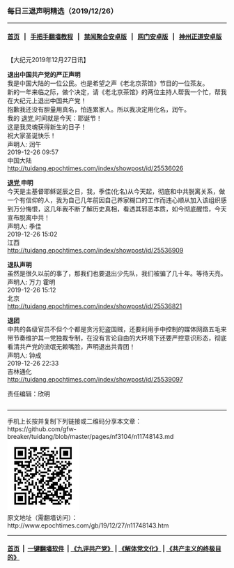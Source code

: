 ### 每日三退声明精选（2019/12/26）
------------------------

#### [首页](https://github.com/gfw-breaker/banned-news1/blob/master/README.md) &nbsp;&nbsp;|&nbsp;&nbsp; [手把手翻墙教程](https://github.com/gfw-breaker/guides/wiki) &nbsp;&nbsp;|&nbsp;&nbsp; [禁闻聚合安卓版](https://github.com/gfw-breaker/bn-android) &nbsp;&nbsp;|&nbsp;&nbsp; [网门安卓版](https://github.com/oGate2/oGate) &nbsp;&nbsp;|&nbsp;&nbsp; [神州正道安卓版](https://github.com/SzzdOgate/update) 



<div class="column" id="artbody" itemprop="articleBody">
 <!-- article content begin -->
 <p>
  【大纪元2019年12月27日讯】
 </p>
 <p>
  <strong>
   退出中国共产党的严正声明
  </strong>
  <br/>
  我是中国大陆的一位公民。也是希望之声《老北京茶馆》节目的一位茶友。
  <br/>
  新的一年来临之际，做个决定，请《老北京茶馆》的两位主持人帮我一个忙，帮我在大纪元上退出中国共产党！
  <br/>
  抱歉我还没有胆量用真名，怕连累家人。所以我决定用化名，润午。
  <br/>
  我的
  <a href="http://www.epochtimes.com/gb/tag/%E9%80%80%E5%85%9A.html">
   退党
  </a>
  时间就是今天：耶诞节！
  <br/>
  这是我灵魂获得新生的日子！
  <br/>
  祝大家圣诞快乐！
  <br/>
  声明人: 润午
  <br/>
  2019-12-26 09:57
  <br/>
  中国大陆
  <br/>
  <a href="http://tuidang.epochtimes.com/index/showpost/id/25536026">
   http://tuidang.epochtimes.com/index/showpost/id/25536026
  </a>
 </p>
 <p>
  <strong>
   <a href="http://www.epochtimes.com/gb/tag/%E9%80%80%E5%85%9A.html">
    退党
   </a>
   申明
  </strong>
  <br/>
  今天是主基督耶稣诞辰之日，我，季佳(化名)从今天起，彻底和中共脱离关系，做一个有信仰的人，我为自己几年前因自己养家糊口的工作而违心顺从加入该组织感到万分悔恨，这几年我不断了解历史真相，看透其邪恶本质，如今彻底醒悟，今天宣布脱离中共！
  <br/>
  声明人: 季佳
  <br/>
  2019-12-26 15:02
  <br/>
  江西
  <br/>
  <a href="http://tuidang.epochtimes.com/index/showpost/id/25536909">
   http://tuidang.epochtimes.com/index/showpost/id/25536909
  </a>
 </p>
 <p>
  <strong>
   退队声明
  </strong>
  <br/>
  虽然是很久以前的事了，那我们也要退出少先队，我们被骗了几十年。等待天亮。
  <br/>
  声明人: 万力 霍明
  <br/>
  2019-12-26 15:12
  <br/>
  北京
  <br/>
  <a href="http://tuidang.epochtimes.com/index/showpost/id/25536821">
   http://tuidang.epochtimes.com/index/showpost/id/25536821
  </a>
 </p>
 <p>
  <strong>
   退团
  </strong>
  <br/>
  中共的各级官员不但个个都是贪污犯盗国贼，还要利用手中控制的媒体网路五毛来带节奏维护其一党独裁专制，在没有言论自由的大环境下还要严控意识形态，彻底看清共产党的流氓无赖嘴脸，声明退出共青团！
  <br/>
  声明人: 钟成
  <br/>
  2019-12-26 22:33
  <br/>
  吉林通化
  <br/>
  <a href="http://tuidang.epochtimes.com/index/showpost/id/25539097">
   http://tuidang.epochtimes.com/index/showpost/id/25539097
  </a>
 </p>
 <p>
  责任编辑：欣明
 </p>
 <!-- article content end -->
 <div id="below_article_ad">
  <div id="below_article_ad_inner">
  </div>
 </div>
</div>

<hr/>
手机上长按并复制下列链接或二维码分享本文章：<br/>
https://github.com/gfw-breaker/tuidang/blob/master/pages/nf3104/n11748143.md <br/>
<a href='https://github.com/gfw-breaker/tuidang/blob/master/pages/nf3104/n11748143.md'><img src='https://github.com/gfw-breaker/tuidang/blob/master/pages/nf3104/n11748143.md.png'/></a> <br/>
原文地址（需翻墙访问）：http://www.epochtimes.com/gb/19/12/27/n11748143.htm


------------------------
#### [首页](https://github.com/gfw-breaker/banned-news/blob/master/README.md) &nbsp;|&nbsp; [一键翻墙软件](https://github.com/gfw-breaker/nogfw/blob/master/README.md) &nbsp;| [《九评共产党》](https://github.com/gfw-breaker/9ping.md/blob/master/README.md#九评之一评共产党是什么) | [《解体党文化》](https://github.com/gfw-breaker/jtdwh.md/blob/master/README.md) | [《共产主义的终极目的》](https://github.com/gfw-breaker/gczydzjmd.md/blob/master/README.md)


<img src='http://gfw-breaker.win/tuidang/pages/nf3104/n11748143.md' width='0px' height='0px'/>